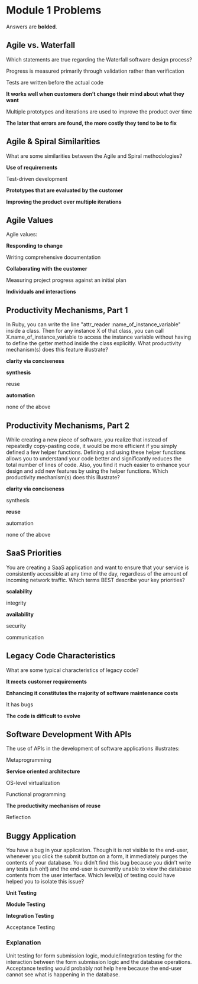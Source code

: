 # **Module 1 Problems**

Answers are **bolded**. 

## Agile vs. Waterfall

Which statements are true regarding the Waterfall software design process?

Progress is measured primarily through validation rather than verification

Tests are written before the actual code

**It works well when customers don’t change their mind about what they want**

Multiple prototypes and iterations are used to improve the product over time

**The later that errors are found, the more costly they tend to be to fix**

## Agile & Spiral Similarities

What are some similarities between the Agile and Spiral methodologies?

**Use of requirements**

Test-driven development

**Prototypes that are evaluated by the customer**

**Improving the product over multiple iterations**

## Agile Values

Agile values:

**Responding to change**

Writing comprehensive documentation

**Collaborating with the customer**

Measuring project progress against an initial plan

**Individuals and interactions**

## Productivity Mechanisms, Part 1

In Ruby, you can write the line "attr_reader :name_of_instance_variable" inside a class. Then for any instance X of that class, you can call X.name_of_instance_variable to access the instance variable without having to define the getter method inside the class explicitly. What productivity mechanism(s) does this feature illustrate?

**clarity via conciseness**

**synthesis**

reuse

**automation**

none of the above

## Productivity Mechanisms, Part 2

While creating a new piece of software, you realize that instead of repeatedly copy-pasting code, it would be more efficient if you simply defined a few helper functions. Defining and using these helper functions allows you to understand your code better and significantly reduces the total number of lines of code. Also, you find it much easier to enhance your design and add new features by using the helper functions. Which productivity mechanism(s) does this illustrate?

**clarity via conciseness**

synthesis

**reuse**

automation

none of the above

## SaaS Priorities

You are creating a SaaS application and want to ensure that your service is consistently accessible at any time of the day, regardless of the amount of incoming network traffic. Which terms BEST describe your key priorities?

**scalability**

integrity

**availability**

security

communication

## Legacy Code Characteristics

What are some typical characteristics of legacy code?

**It meets customer requirements**

**Enhancing it constitutes the majority of software maintenance costs**

It has bugs

**The code is difficult to evolve**

## Software Development With APIs

The use of APIs in the development of software applications illustrates:

Metaprogramming

**Service oriented architecture**

OS-level virtualization

Functional programming

**The productivity mechanism of reuse**

Reflection

## Buggy Application

You have a bug in your application. Though it is not visible to the end-user, whenever you click the submit button on a form, it immediately purges the contents of your database. You didn’t find this bug because you didn’t write any tests (uh oh!) and the end-user is currently unable to view the database contents from the user interface. Which level(s) of testing could have helped you to isolate this issue?

**Unit Testing**

**Module Testing**

**Integration Testing**

Acceptance Testing

### Explanation

Unit testing for form submission logic, module/integration testing for the interaction between the form submission logic and the database operations. Acceptance testing would probably not help here because the end-user cannot see what is happening in the database.

